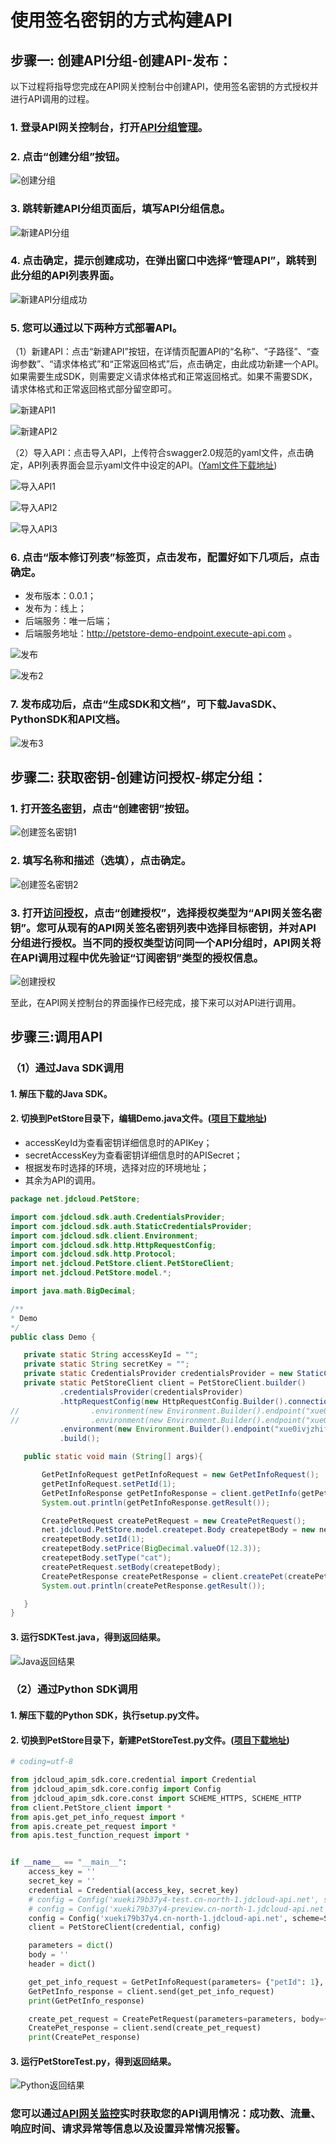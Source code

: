 # 使用签名密钥的方式构建API


## 步骤一: 创建API分组-创建API-发布：

以下过程将指导您完成在API网关控制台中创建API，使用签名密钥的方式授权并进行API调用的过程。


### 1. 登录API网关控制台，打开[API分组管理](https://apigateway-console.jdcloud.com/apiGroupList)。

### 2. 点击“创建分组”按钮。

![创建分组](../../../../image/Internet-Middleware/API-Gateway/example_subkey_group.png)

### 3. 跳转新建API分组页面后，填写API分组信息。

![新建API分组](../../../../image/Internet-Middleware/API-Gateway/example_SignatureKey_apilist.png)

### 4. 点击确定，提示创建成功，在弹出窗口中选择“管理API”，跳转到此分组的API列表界面。

![新建API分组成功](../../../../image/Internet-Middleware/API-Gateway/example_SignatureKey_apilist2.png)

### 5. 您可以通过以下两种方式部署API。

（1）新建API：点击“新建API”按钮，在详情页配置API的“名称”、“子路径”、“查询参数”、“请求体格式”和“正常返回格式”后，点击确定，由此成功新建一个API。如果需要生成SDK，则需要定义请求体格式和正常返回格式。如果不需要SDK，请求体格式和正常返回格式部分留空即可。

![新建API1](../../../../image/Internet-Middleware/API-Gateway/example_subkey_createAPI_1.png)

![新建API2](../../../../image/Internet-Middleware/API-Gateway/example_subkey_createAPI_2.png)

（2）导入API：点击导入API，上传符合swagger2.0规范的yaml文件，点击确定，API列表界面会显示yaml文件中设定的API。([Yaml文件下载地址](https://apigateway.s3.cn-north-1.jdcloud-oss.com/demo/demo_PetStoreTest_Yaml.zip))

![导入API1](../../../../image/Internet-Middleware/API-Gateway/example_SignatureKey_apilist3.png)

![导入API2](../../../../image/Internet-Middleware/API-Gateway/example_subkey_createAPI_4.png)

![导入API3](../../../../image/Internet-Middleware/API-Gateway/example_SignatureKey_apilist4.png)


### 6. 点击“版本修订列表”标签页，点击发布，配置好如下几项后，点击确定。

- 发布版本：0.0.1；
- 发布为：线上；
- 后端服务：唯一后端；
- 后端服务地址：http://petstore-demo-endpoint.execute-api.com 。

![发布](../../../../image/Internet-Middleware/API-Gateway/example_subkey_deploy_1.png)

![发布2](../../../../image/Internet-Middleware/API-Gateway/example_subkey_deploy_2.png)

### 7.  发布成功后，点击“生成SDK和文档”，可下载JavaSDK、PythonSDK和API文档。

![发布3](../../../../image/Internet-Middleware/API-Gateway/example_SignatureKey_apilist5.png)


## 步骤二: 获取密钥-创建访问授权-绑定分组：

### 1. 打开[签名密钥](https://apigateway-console.jdcloud.com/accessSecretKey)，点击“创建密钥”按钮。

![创建签名密钥1](../../../../image/Internet-Middleware/API-Gateway/example_SignatureKey_createSignatureKey1.png)

### 2. 填写名称和描述（选填），点击确定。

![创建签名密钥2](../../../../image/Internet-Middleware/API-Gateway/example_SignatureKey_createSignatureKey2.png)

### 3. 打开[访问授权](https://apigateway-console.jdcloud.com/authorizationList)，点击“创建授权”，选择授权类型为“API网关签名密钥”。您可从现有的API网关签名密钥列表中选择目标密钥，并对API分组进行授权。当不同的授权类型访问同一个API分组时，API网关将在API调用过程中优先验证“订阅密钥”类型的授权信息。

![创建授权](../../../../image/Internet-Middleware/API-Gateway/example_SignatureKey_createSignatureKey3.png)
    
    
至此，在API网关控制台的界面操作已经完成，接下来可以对API进行调用。
    
    
## 步骤三:调用API

### （1）通过Java SDK调用

#### 1.	解压下载的Java SDK。

#### 2.	切换到PetStore目录下，编辑Demo.java文件。([项目下载地址](https://apigateway.s3.cn-north-1.jdcloud-oss.com/demo/demo_PetStoreTest_javaSDK_jdcloud.zip))

- accessKeyId为查看密钥详细信息时的APIKey；
- secretAccessKey为查看密钥详细信息时的APISecret；
- 根据发布时选择的环境，选择对应的环境地址；
- 其余为API的调用。
   
 ```Java
package net.jdcloud.PetStore;

import com.jdcloud.sdk.auth.CredentialsProvider;
import com.jdcloud.sdk.auth.StaticCredentialsProvider;
import com.jdcloud.sdk.client.Environment;
import com.jdcloud.sdk.http.HttpRequestConfig;
import com.jdcloud.sdk.http.Protocol;
import net.jdcloud.PetStore.client.PetStoreClient;
import net.jdcloud.PetStore.model.*;

import java.math.BigDecimal;

/**
 * Demo
 */
public class Demo {

    private static String accessKeyId = "";
    private static String secretKey = "";
    private static CredentialsProvider credentialsProvider = new StaticCredentialsProvider(accessKeyId, secretKey);
    private static PetStoreClient client = PetStoreClient.builder()
            .credentialsProvider(credentialsProvider)
            .httpRequestConfig(new HttpRequestConfig.Builder().connectionTimeout(10000).protocol(Protocol.HTTPS).build())
//                .environment(new Environment.Builder().endpoint("xue0ivjzhif3-test.cn-north-1.jdcloud-api.net").build()) // 测试环境地址
//                .environment(new Environment.Builder().endpoint("xue0ivjzhif3-preview.cn-north-1.jdcloud-api.net").build()) // 预发环境地址
            .environment(new Environment.Builder().endpoint("xue0ivjzhif3.cn-north-1.jdcloud-api.net").build()) // 线上环境地址
            .build();

    public static void main (String[] args){

        GetPetInfoRequest getPetInfoRequest = new GetPetInfoRequest();
        getPetInfoRequest.setPetId(1);
        GetPetInfoResponse getPetInfoResponse = client.getPetInfo(getPetInfoRequest);
        System.out.println(getPetInfoResponse.getResult());

        CreatePetRequest createPetRequest = new CreatePetRequest();
        net.jdcloud.PetStore.model.createpet.Body createpetBody = new net.jdcloud.PetStore.model.createpet.Body();
        createpetBody.setId(1);
        createpetBody.setPrice(BigDecimal.valueOf(12.3));
        createpetBody.setType("cat");
        createPetRequest.setBody(createpetBody);
        CreatePetResponse createPetResponse = client.createPet(createPetRequest);
        System.out.println(createPetResponse.getResult());

    }
}
```
#### 3.	运行SDKTest.java，得到返回结果。

![Java返回结果](../../../../image/Internet-Middleware/API-Gateway/exap_Java_return.png)


### （2）通过Python SDK调用

#### 1.	解压下载的Python SDK，执行setup.py文件。

#### 2.	切换到PetStore目录下，新建PetStoreTest.py文件。([项目下载地址](https://apigateway.s3.cn-north-1.jdcloud-oss.com/demo/demo_PetStoreTest_pythonSDK_jdcloud.zip))

```Python
# coding=utf-8

from jdcloud_apim_sdk.core.credential import Credential
from jdcloud_apim_sdk.core.config import Config
from jdcloud_apim_sdk.core.const import SCHEME_HTTPS, SCHEME_HTTP
from client.PetStore_client import *
from apis.get_pet_info_request import *
from apis.create_pet_request import *
from apis.test_function_request import *


if __name__ == "__main__":
    access_key = ''
    secret_key = ''
    credential = Credential(access_key, secret_key)
    # config = Config('xueki79b37y4-test.cn-north-1.jdcloud-api.net', scheme=SCHEME_HTTPS) # 测试环境地址
    # config = Config('xueki79b37y4-preview.cn-north-1.jdcloud-api.net', scheme=SCHEME_HTTPS) # 预发环境地址
    config = Config('xueki79b37y4.cn-north-1.jdcloud-api.net', scheme=SCHEME_HTTPS)  # 线上环境地址
    client = PetStoreClient(credential, config)

    parameters = dict()
    body = ''
    header = dict()

    get_pet_info_request = GetPetInfoRequest(parameters= {"petId": 1}, body=body, header=header)
    GetPetInfo_response = client.send(get_pet_info_request)
    print(GetPetInfo_response)

    create_pet_request = CreatePetRequest(parameters=parameters, body={"id":1, "price": 12, "type": "cat"}, header=header)
    CreatePet_response = client.send(create_pet_request)
    print(CreatePet_response)
```


#### 3.	运行PetStoreTest.py，得到返回结果。

![Python返回结果](../../../../image/Internet-Middleware/API-Gateway/exap_Python_return.png)


### 您可以通过[API网关监控](http://cms-console-north-2a-backup.jdcloud.com/monitor/apigateway)实时获取您的API调用情况：成功数、流量、响应时间、请求异常等信息以及设置异常情况报警。
